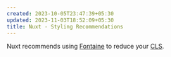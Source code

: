 ```yaml
---
created: 2023-10-05T23:47:39+05:30
updated: 2023-11-03T18:52:09+05:30
title: Nuxt - Styling Recommendations
---
```



Nuxt recommends using [Fontaine](https://github.com/nuxt-modules/fontaine) to reduce your [CLS](https://web.dev/cls/). 